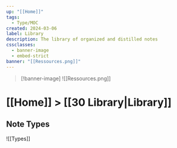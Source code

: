 ```yaml
---
up: "[[Home]]"
tags:
  - Type/MOC
created: 2024-03-06
label: Library
description: The library of organized and distilled notes
cssclasses:
  - banner-image
  - embed-strict
banner: "[[Ressources.png]]"
---
```

> [!banner-image] ![[Ressources.png]]
# [[Home]] > [[30 Library|Library]]

## Note Types
![[Types]]